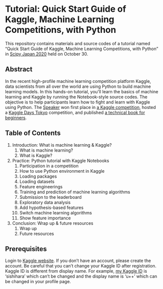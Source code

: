# Tutorial: Quick Start Guide of Kaggle, Machine Learning Competitions, with Python

This repository contains materials and source codes of a tutorial named “Quick Start Guide of Kaggle, Machine Learning Competitions, with Python” in [Scipy Japan 2020](https://www.scipyjapan.scipy.org/) held on October 30.

## Abstract

In the recent high-profile machine learning competition platform Kaggle, data scientists from all over the world are using Python to build machine learning models.
In this hands-on tutorial, you'll learn the basics of machine learning and Kaggle by running the Notebook-style source codes.
The objective is to help participants learn how to fight and learn with Kaggle using Python.
The [Speaker](https://www.kaggle.com/sishihara) won first place in [a Kaggle competition](https://www.kaggle.com/c/petfinder-adoption-prediction), hosted a [Kaggle Days Tokyo](https://kaggledays.com/events/tokyo2019/) competition, and published [a technical book for beginners](https://www.kspub.co.jp/book/detail/5190067.html).

## Table of Contents

1. Introduction: What is machine learning & Kaggle?
    1. What is machine learning?
    1. What is Kaggle?
1. Practice: Python tutorial with Kaggle Notebooks
    1. Participation in a competition
    1. How to use Python environment in Kaggle
    1. Loading packages
    1. Loading datasets
    1. Feature engineerings
    1. Training and prediction of machine learning algorithms
    1. Submission to the leaderboard
    1. Exploratory data analysis
    1. Add hypothesis-based features
    1. Switch machine learning algorithms
    1. Show feature importance
1. Conclusion: Wrap up & future resources
    1. Wrap up
    1. Future resources

## Prerequisites

Login to [Kaggle website](https://www.kaggle.com/).
If you don’t have an account, please create the account.
Be careful that you can’t change your Kaggle ID after registration.
Kaggle ID is different from display name.
For example, [my Kaggle ID](https://www.kaggle.com/sishihara) is ‘sishihara’ which can’t be changed and the display name is ‘u++’ which can be changed in your profile page.
